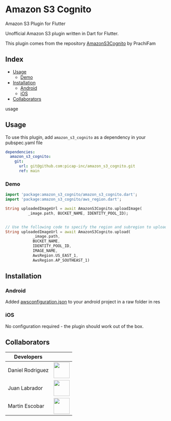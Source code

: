 # Amazon S3 Cognito

Amazon S3 Plugin for Flutter

Unofficial Amazon S3 plugin written in Dart for Flutter.

This plugin comes from the repository [AmazonS3Cognito](https://github.com/prachiFam/amazon_s3_cognito) by PrachiFam

## Index
* [Usage](#usage)
    * [Demo](#demo)
* [Installation](#installation)
    * [Android](#nativeAndroid)
    * [iOS](#nativeiOS)
* [Collaborators](#contributors)


<a name="usage">usage</a>
## Usage
To use this plugin, add `amazon_s3_cognito` as a dependency in your pubspec.yaml file

```yaml
dependencies:
  amazon_s3_cognito:
    git:
      url: git@github.com:picap-inc/amazon_s3_cognito.git
      ref: main
```
<a name="demo"></a>
### Demo


``` dart
import 'package:amazon_s3_cognito/amazon_s3_cognito.dart';
import 'package:amazon_s3_cognito/aws_region.dart';

String uploadedImageUrl = await AmazonS3Cognito.uploadImage(
          _image.path, BUCKET_NAME, IDENTITY_POOL_ID);


// Use the following code to specify the region and subregion to upload images
String uploadedImageUrl = await AmazonS3Cognito.upload(
            _image.path,
            BUCKET_NAME,
            IDENTITY_POOL_ID,
            IMAGE_NAME,
            AwsRegion.US_EAST_1,
            AwsRegion.AP_SOUTHEAST_1)                                            

```

<a name="installation"></a>
## Installation

<a name="nativeAndroid"></a>
### Android

Added [awsconfiguration.json](https://github.com/picap-inc/amazon_s3_cognito/blob/main/example/android/app/src/main/res/raw/awsconfiguration.json) to your android project in a raw folder in res

<a name="nativeiOS"></a>
### iOS

No configuration required - the plugin should work out of the box.

<a name="contributors"></a>
## Collaborators

| Developers  |  |
| ------------- | ------------- |
| Daniel Rodriguez  | <a href="https://github.com/dabeto"><img src="https://avatars.githubusercontent.com/u/2546455?v=4" width="50" height="50" /></a>  |
| Juan Labrador  | <a href="https://github.com/juanlabrador"><img src="https://avatars.githubusercontent.com/u/6761048" width="50" height="50" /></a>  |
| Martin Escobar  | <a href="https://github.com/martinale14"><img src="https://avatars.githubusercontent.com/u/56127727?v=4" width="50" height="50" /></a>  |
